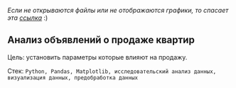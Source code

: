 *Если не открываются файлы или не отображаются графики, то спасает эта [ссылка](https://nbviewer.jupyter.org/github/sergeevdm/Portfolio/tree/main/Analysis-of-ads-for-the-sale-of-apartments/)* :)

## Анализ объявлений о продаже квартир

Цель: установить параметры которые влияют на продажу.

Стек: `Python, Pandas, Matplotlib, исследовательский анализ данных, визуализация данных, предобработка данных`

